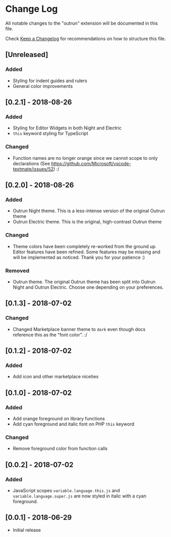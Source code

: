 # Change Log
All notable changes to the "outrun" extension will be documented in this file.

Check [Keep a Changelog](http://keepachangelog.com/) for recommendations on how to structure this file.

## [Unreleased]
### Added
- Styling for indent guides and rulers
- General color improvements

## [0.2.1] - 2018-08-26
### Added
- Styling for Editor Widgets in both Night and Electric
- `this` keyword styling for TypeScript

### Changed
- Function names are no longer orange since we cannot scope to only declarations (See https://github.com/Microsoft/vscode-textmate/issues/52) :/

## [0.2.0] - 2018-08-26
### Added
- Outrun Night theme. This is a less-intense version of the original Outrun theme
- Outrun Electric theme. This is the original, high-contrast Outrun theme

### Changed
- Theme colors have been completely re-worked from the ground up. Editor features have been refined. Some features may be missing and will be implemented as noticed. Thank you for your patience :)

### Removed
- Outrun theme. The original Outrun theme has been split into Outrun Night and Outrun Electric. Choose one depending on your preferences.

## [0.1.3] - 2018-07-02
### Changed
- Changed Marketplace banner theme to `dark` even though docs reference this as the "font color". :/

## [0.1.2] - 2018-07-02
### Added
- Add icon and other marketplace niceties

## [0.1.0] - 2018-07-02
### Added
- Add orange foreground on library functions 
- Add cyan foreground and italic font on PHP `this` keyword
### Changed
- Remove foreground color from function calls

## [0.0.2] - 2018-07-02
### Added
- JavaScript scopes `variable.language.this.js` and `variable.language.super.js` are now styled in italic with a cyan foreground.

## [0.0.1] - 2018-06-29
- Initial release
